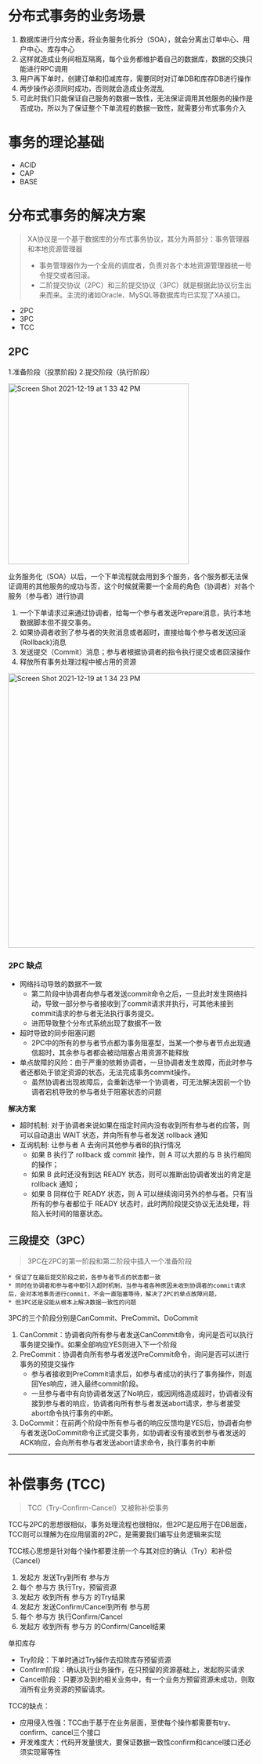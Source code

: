 # 分布式事务的业务场景

1. 数据库进行分库分表，将业务服务化拆分（SOA），就会分离出订单中心、用户中心、库存中心
2. 这样就造成业务间相互隔离，每个业务都维护着自己的数据库，数据的交换只能进行RPC调用
3. 用户再下单时，创建订单和扣减库存，需要同时对订单DB和库存DB进行操作
4. 两步操作必须同时成功，否则就会造成业务混乱
5. 可此时我们只能保证自己服务的数据一致性，无法保证调用其他服务的操作是否成功，所以为了保证整个下单流程的数据一致性，就需要分布式事务介入


# 事务的理论基础

* ACID
* CAP
* BASE

# 分布式事务的解决方案

>  XA协议是一个基于数据库的分布式事务协议，其分为两部分：事务管理器和本地资源管理器
>  * 事务管理器作为一个全局的调度者，负责对各个本地资源管理器统一号令提交或者回滚。
>  * 二阶提交协议（2PC）和三阶提交协议（3PC）就是根据此协议衍生出来而来。主流的诸如Oracle、MySQL等数据库均已实现了XA接口。

* 2PC
* 3PC
* TCC

## 2PC

1.准备阶段（投票阶段)
2.提交阶段（执行阶段）

<img width="369" alt="Screen Shot 2021-12-19 at 1 33 42 PM" src="https://user-images.githubusercontent.com/27160394/146665127-3fb0433c-86b3-4cca-a464-5d8093e21861.png">


业务服务化（SOA）以后，一个下单流程就会用到多个服务，各个服务都无法保证调用的其他服务的成功与否，这个时候就需要一个全局的角色（协调者）对各个服务（参与者）进行协调
1. 一个下单请求过来通过协调者，给每一个参与者发送Prepare消息，执行本地数据脚本但不提交事务。
2. 如果协调者收到了参与者的失败消息或者超时，直接给每个参与者发送回滚(Rollback)消息
3. 发送提交（Commit）消息；参与者根据协调者的指令执行提交或者回滚操作
4. 释放所有事务处理过程中被占用的资源

<img width="560" alt="Screen Shot 2021-12-19 at 1 34 23 PM" src="https://user-images.githubusercontent.com/27160394/146665142-98a3dd9f-f5b2-4aa6-bcf3-37adf21485a8.png">

### 2PC 缺点
* 网络抖动导致的数据不一致
  * 第二阶段中协调者向参与者发送commit命令之后，一旦此时发生网络抖动，导致一部分参与者接收到了commit请求并执行，可其他未接到commit请求的参与者无法执行事务提交。
  * 进而导致整个分布式系统出现了数据不一致
* 超时导致的同步阻塞问题
  * 2PC中的所有的参与者节点都为事务阻塞型，当某一个参与者节点出现通信超时，其余参与者都会被动阻塞占用资源不能释放
* 单点故障的风险：由于严重的依赖协调者，一旦协调者发生故障，而此时参与者还都处于锁定资源的状态，无法完成事务commit操作。
  * 虽然协调者出现故障后，会重新选举一个协调者，可无法解决因前一个协调者宕机导致的参与者处于阻塞状态的问题

**解决方案**
* 超时机制: 对于协调者来说如果在指定时间内没有收到所有参与者的应答，则可以自动退出 WAIT 状态，并向所有参与者发送 rollback 通知
* 互询机制: 让参与者 A 去询问其他参与者B的执行情况
  * 如果 B 执行了 rollback 或 commit 操作，则 A 可以大胆的与 B 执行相同的操作；
  * 如果 B 此时还没有到达 READY 状态，则可以推断出协调者发出的肯定是 rollback 通知；
  * 如果 B 同样位于 READY 状态，则 A 可以继续询问另外的参与者。只有当所有的参与者都位于 READY 状态时，此时两阶段提交协议无法处理，将陷入长时间的阻塞状态。

## 三段提交（3PC）
> 3PC在2PC的第一阶段和第二阶段中插入一个准备阶段
```
* 保证了在最后提交阶段之前，各参与者节点的状态都一致
* 同时在协调者和参与者中都引入超时机制，当参与者各种原因未收到协调者的commit请求后，会对本地事务进行commit，不会一直阻塞等待，解决了2PC的单点故障问题，
* 但3PC还是没能从根本上解决数据一致性的问题

```

3PC的三个阶段分别是CanCommit、PreCommit、DoCommit
1. CanCommit：协调者向所有参与者发送CanCommit命令，询问是否可以执行事务提交操作。如果全部响应YES则进入下一个阶段
2. PreCommit：协调者向所有参与者发送PreCommit命令，询问是否可以进行事务的预提交操作
    * 参与者接收到PreCommit请求后，如参与者成功的执行了事务操作，则返回Yes响应，进入最终commit阶段。
    * 一旦参与者中有向协调者发送了No响应，或因网络造成超时，协调者没有接到参与者的响应，协调者向所有参与者发送abort请求，参与者接受abort命令执行事务的中断。
3. DoCommit：在前两个阶段中所有参与者的响应反馈均是YES后，协调者向参与者发送DoCommit命令正式提交事务，如协调者没有接收到参与者发送的ACK响应，会向所有参与者发送abort请求命令，执行事务的中断
----
# 补偿事务 (TCC)
> TCC（Try-Confirm-Cancel）又被称补偿事务

TCC与2PC的思想很相似，事务处理流程也很相似，但2PC是应用于在DB层面，TCC则可以理解为在应用层面的2PC，是需要我们编写业务逻辑来实现

TCC核心思想是针对每个操作都要注册一个与其对应的确认（Try）和补偿（Cancel）

1. 发起方 发送Try到所有 参与方
2. 每个 参与方 执行Try，预留资源
3. 发起方 收到所有 参与方 的Try结果
4. 发起方 发送Confirm/Cancel到所有 参与房
5. 每个 参与方 执行Confirm/Cancel
6. 发起方 收到所有 参与方 的Confirm/Cancel结果

单扣库存
* Try阶段：下单时通过Try操作去扣除库存预留资源
* Confirm阶段：确认执行业务操作，在只预留的资源基础上，发起购买请求
* Cancel阶段：只要涉及到的相关业务中，有一个业务方预留资源未成功，则取消所有业务资源的预留请求。

TCC的缺点：
* 应用侵入性强：TCC由于基于在业务层面，至使每个操作都需要有try、confirm、cancel三个接口
* 开发难度大：代码开发量很大，要保证数据一致性confirm和cancel接口还必须实现幂等性


